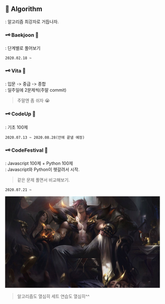 ## 📢 Algorithm
: 알고리즘 최강자로 거듭나자.

### 🗝 Baekjoon 💉
: 단계별로 풀어보기
```
2020.02.18 ~ 
```

### 🗝 Vita 💊
: 입문 -> 중급 -> 종합\
: 일주일에 2문제씩(주말 commit)
> 주말엔 좀 쉬자 😭

### 🗝 CodeUp 🎈
: 기초 100제
```
2020.07.13 ~ 2020.08.28(안에 끝낼 예정)
```

### 🗝 CodeFestival 🎡
: Javascript 100제 + Python 100제\
: Javascript와 Python이 헷갈려서 시작.
> 같은 문제 풀면서 비교해보기.
```
2020.07.21 ~
```

<img src="sett.jpg">

> 알고리즘도 열심히 세트 연습도 열심히^^